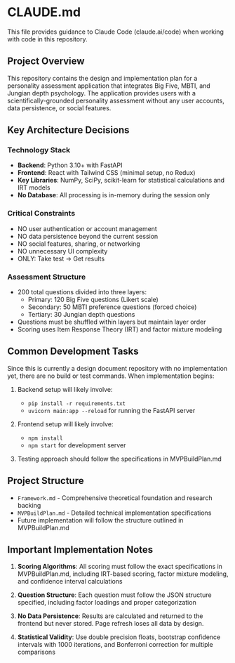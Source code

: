 # CLAUDE.md

This file provides guidance to Claude Code (claude.ai/code) when working with code in this repository.

## Project Overview

This repository contains the design and implementation plan for a personality assessment application that integrates Big Five, MBTI, and Jungian depth psychology. The application provides users with a scientifically-grounded personality assessment without any user accounts, data persistence, or social features.

## Key Architecture Decisions

### Technology Stack
- **Backend**: Python 3.10+ with FastAPI
- **Frontend**: React with Tailwind CSS (minimal setup, no Redux)
- **Key Libraries**: NumPy, SciPy, scikit-learn for statistical calculations and IRT models
- **No Database**: All processing is in-memory during the session only

### Critical Constraints
- NO user authentication or account management
- NO data persistence beyond the current session  
- NO social features, sharing, or networking
- NO unnecessary UI complexity
- ONLY: Take test → Get results

### Assessment Structure
- 200 total questions divided into three layers:
  - Primary: 120 Big Five questions (Likert scale)
  - Secondary: 50 MBTI preference questions (forced choice)
  - Tertiary: 30 Jungian depth questions
- Questions must be shuffled within layers but maintain layer order
- Scoring uses Item Response Theory (IRT) and factor mixture modeling

## Common Development Tasks

Since this is currently a design document repository with no implementation yet, there are no build or test commands. When implementation begins:

1. Backend setup will likely involve:
   - `pip install -r requirements.txt`
   - `uvicorn main:app --reload` for running the FastAPI server

2. Frontend setup will likely involve:
   - `npm install`
   - `npm start` for development server

3. Testing approach should follow the specifications in MVPBuildPlan.md

## Project Structure

- `Framework.md` - Comprehensive theoretical foundation and research backing
- `MVPBuildPlan.md` - Detailed technical implementation specifications
- Future implementation will follow the structure outlined in MVPBuildPlan.md

## Important Implementation Notes

1. **Scoring Algorithms**: All scoring must follow the exact specifications in MVPBuildPlan.md, including IRT-based scoring, factor mixture modeling, and confidence interval calculations

2. **Question Structure**: Each question must follow the JSON structure specified, including factor loadings and proper categorization

3. **No Data Persistence**: Results are calculated and returned to the frontend but never stored. Page refresh loses all data by design.

4. **Statistical Validity**: Use double precision floats, bootstrap confidence intervals with 1000 iterations, and Bonferroni correction for multiple comparisons